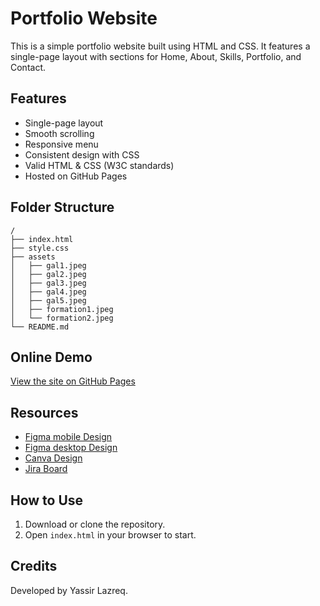 # Portfolio Website
This is a simple portfolio website built using HTML and CSS. It features a single-page layout with sections for Home, About, Skills, Portfolio, and Contact.

## Features

- Single-page layout
- Smooth scrolling
- Responsive menu
- Consistent design with CSS
- Valid HTML & CSS (W3C standards)
- Hosted on GitHub Pages

## Folder Structure
```
/
├── index.html
├── style.css
├── assets
│   ├── gal1.jpeg
│   ├── gal2.jpeg
│   ├── gal3.jpeg
│   ├── gal4.jpeg
│   ├── gal5.jpeg
│   ├── formation1.jpeg
│   └── formation2.jpeg
└── README.md
```

## Online Demo

[View the site on GitHub Pages](https://yassir-lazreq.github.io/Portfolio1/)

## Resources

- [Figma mobile Design](https://www.figma.com/design/ZwHgMMgiMPye2DyUFwewJn/Mon-Portfolio-mobile?node-id=4002-20&t=a2nB5g3vF48Ms2s3-1)
- [Figma desktop Design](https://www.figma.com/design/AC4K3OHpQkfj7ddB0OFygh/Mon-Portfolio-desktop?node-id=0-1&t=0ehUkDlRuEdTipq9-1)
- [Canva Design](https://www.canva.com/design/DAG13wTwMR8/GEdZvnq70k10QvibPzdJGA/edit?utm_content=DAG13wTwMR8&utm_campaign=designshare&utm_medium=link2&utm_source=sharebutton)
- [Jira Board](https://yassirlazreq.atlassian.net/jira/software/projects/DEV/boards/4?atlOrigin=eyJpIjoiZTdhZmUyYzFmNzcxNDVmZDkxYjViMzM4NDdiN2Q4ZjciLCJwIjoiaiJ9)

## How to Use

1. Download or clone the repository.
2. Open `index.html` in your browser to start.

## Credits

Developed by Yassir Lazreq.
